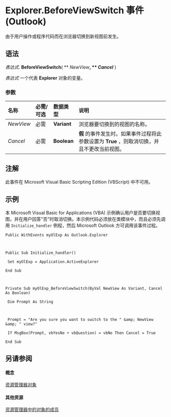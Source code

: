 
# Explorer.BeforeViewSwitch 事件 (Outlook)

由于用户操作或程序代码而在浏览器切换到新视图前发生。


## 语法

 _表达式_. **BeforeViewSwitch**( ** _NewView_**, ** _Cancel_** )

 _表达式_ 一个代表 **Explorer** 对象的变量。


### 参数



|**名称**|**必需/可选**|**数据类型**|**说明**|
|:-----|:-----|:-----|:-----|
| _NewView_|必需|**Variant**|浏览器要切换到的视图的名称。|
| _Cancel_|必需|**Boolean**|**假** 的事件发生时。如果事件过程将此参数设置为 **True** ，则取消切换，并且不更改当前视图。|

## 注解

此事件在 Microsoft Visual Basic Scripting Edition (VBScript) 中不可用。


## 示例

本 Microsoft Visual Basic for Applications (VBA) 示例确认用户是否要切换视图，并在用户回答"否"时取消切换。本示例代码必须放在类模块中，而且必须先调用  `Initialize_handler` 例程，然后 Microsoft Outlook 方可调用该事件过程。


```
Public WithEvents myOlExp As Outlook.Explorer 
 
 
 
Public Sub Initialize_handler() 
 
 Set myOlExp = Application.ActiveExplorer 
 
End Sub 
 
 
 
Private Sub myOlExp_BeforeViewSwitch(ByVal NewView As Variant, Cancel As Boolean) 
 
 Dim Prompt As String 
 
 
 
 Prompt = "Are you sure you want to switch to the " &amp; NewView &amp; " view?" 
 
 If MsgBox(Prompt, vbYesNo + vbQuestion) = vbNo Then Cancel = True 
 
End Sub
```


## 另请参阅


#### 概念


[资源管理器对象](026591e5-049f-503a-4166-34e6dbc225fb.md)
#### 其他资源


[资源管理器中的对象的成员](4412c507-4dcd-6005-b9c8-11824624250d.md)